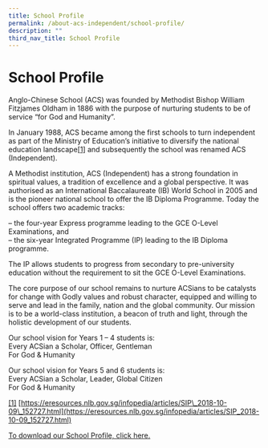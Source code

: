 ```yaml
---
title: School Profile
permalink: /about-acs-independent/school-profile/
description: ""
third_nav_title: School Profile
---
```

# School Profile

Anglo-Chinese School (ACS) was founded by Methodist Bishop William Fitzjames Oldham in 1886 with the purpose of nurturing students to be of service “for God and Humanity”.

In January 1988, ACS became among the first schools to turn independent as part of the Ministry of Education’s initiative to diversify the national education landscape[\[1\]](https://www.acsindep.moe.edu.sg/about-acs-independent/school-profile/#_ftn1) and subsequently the school was renamed ACS (Independent).

A Methodist institution, ACS (Independent) has a strong foundation in spiritual values, a tradition of excellence and a global perspective. It was authorised as an International Baccalaureate (IB) World School in 2005 and is the pioneer national school to offer the IB Diploma Programme. Today the school offers two academic tracks:

– the four-year Express programme leading to the GCE O-Level Examinations, and  
– the six-year Integrated Programme (IP) leading to the IB Diploma programme.

The IP allows students to progress from secondary to pre-university education without the requirement to sit the GCE O-Level Examinations.

The core purpose of our school remains to nurture ACSians to be catalysts for change with Godly values and robust character, equipped and willing to serve and lead in the family, nation and the global community. Our mission is to be a world-class institution, a beacon of truth and light, through the holistic development of our students.

Our school vision for Years 1 – 4 students is:  
Every ACSian a Scholar, Officer, Gentleman  
For God & Humanity

Our school vision for Years 5 and 6 students is:  
Every ACSian a Scholar, Leader, Global Citizen  
For God & Humanity

[\[1\]](https://www.acsindep.moe.edu.sg/about-acs-independent/school-profile/#_ftnref1) [https://eresources.nlb.gov.sg/infopedia/articles/SIP\_2018-10-09\_152727.html](https://eresources.nlb.gov.sg/infopedia/articles/SIP_2018-10-09_152727.html)

[To download our School Profile, click here.](/files/About%20ACS(I)/School%20Profile/2023%20school%20profile%20final.pdf)